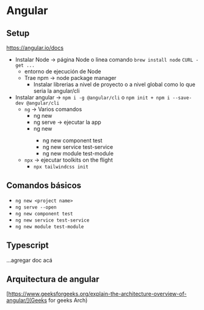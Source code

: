 # Angular

## Setup

https://angular.io/docs

- Instalar Node -> página Node o linea comando `brew install node` `CURL -get ...`
  - entorno de ejecución de Node
  - Trae npm -> node package manager
    - Instalar librerias a nivel de proyecto o a nivel global como lo que seria la angular/cli
- Instalar angular -> `npm i -g @angular/cli` o `npm init + npm i --save-dev @angular/cli`
  - `ng` -> Varios comandos
    - ng new <nombre proyecto>
    - ng serve -> ejecutar la app
    - ng new <algo> <nombre de algo> <parametros>
      - ng new component test
      - ng new service test-service
      - ng new module test-module
  - `npx` -> ejecutar toolkits on the flight
    - `npx tailwindcss init`

## Comandos básicos

- `ng new <project name>`
- `ng serve --open`
- `ng new component test`
- `ng new service test-service`
- `ng new module test-module`

## Typescript

...agregar doc acá

## Arquitectura de angular

[https://www.geeksforgeeks.org/explain-the-architecture-overview-of-angular/](Geeks for geeks Arch)
